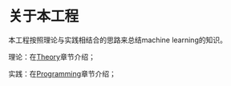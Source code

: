 # 关于本工程

本工程按照理论与实践相结合的思路来总结machine learning的知识。

理论：在[Theory](./Theory/index.md)章节介绍；

实践：在[Programming]()章节介绍；